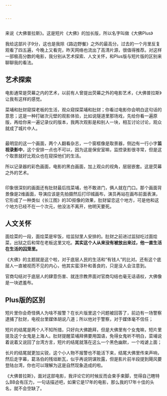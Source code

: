 ```yaml
---


---
```


<p><img src="![101.jpg](https://i.loli.net/2018/04/01/5ac0fd48ed482.jpg)" alt=""></p>
<p>来说《大佛普拉斯》。这是短片《大佛》的加长版，所以名字叫做《大佛Plus》</p>
<p>我给这部片子9分，这也是我除《路边野餐》之外的最高分。过去的一个月里反复观看了四五遍，今晚上又看完，昨天网络也流出了高清片源，很值得推荐。对这样一部极高分数的电影，我分别从艺术探索、人文关怀，和Plus版与短片版的区别来聊聊我的看法。</p>
<h2 id="艺术探索">艺术探索</h2>
<p>电影通常是荧幕之内的艺术，以前有人曾提出荧幕之外的电影艺术，《大佛普拉斯》让我有这样的感觉。</p>
<p>菜埔和肚财窥探老板的生活，观众窥探菜埔和肚财；你看过电影你会明白这句话的意思；这是一种打破次元壁的观影体验，比如说隧道里那场戏，先给你看一遍原版，再给你来一遍记录仪的版本，我两次观影是和别人一块，相互讨论讨论，观众就成了城片中人。</p>
<p><img src="https://i.loli.net/2018/04/01/5ac0e9cb7dbdf.jpg" alt=""></p>
<p>最明显的这一个画面，两个人翻看杂志，一个窗框像是取景器，侧边有一行小字<strong>监视录影中</strong>，这个安排一点也不可以，因为这是保安室嘛，监控录影很寻常，但是这个取景就好比观众也在窥探他们的生活。</p>
<p>所以记录器的彩色画面，电影的黑白画面，加上观众的视角，层层嵌套。这是荧幕之外的艺术。</p>
<p><img src="https://i.loli.net/2018/04/01/5ac0ead3ad246.jpg" alt=""></p>
<p>印象很深刻的画面还有肚财最后找菜埔，他不敢进门，俩人就在门口。那个画面背景像是2维画面，导演应该是先拍摄然后打印城画布，演员再站在画布前面表演，它形成了一种类似《长江图》的3D抠像的效果，肚财留恋这个地方，可是他和这个地方已经不在一个次元，他没法不离开，他明天要死。</p>
<h2 id="人文关怀">人文关怀</h2>
<p>面烩菜的一段，面烩菜是牢饭，给监狱里人安排的。肚财之前进过监狱吃过面烩菜，出狱之后和常在老板这里又吃。<strong>其实这个人从来没有被放出来过，他一直生活在生活的囚笼里。</strong></p>
<p>《大佛》的主题就是这个啦，对于底层人民的生活和“有钱人”的比对。还有这个底层人一直被视而不见的内心，他其实蛮淳朴和善良的，只是没人会注意到。</p>
<p>官商勾结对于底层人的肆意伤害、就连宗教界面对官商勾结也毫无话语权，大佛像是一块遮羞布。</p>
<h2 id="plus版的区别">Plus版的区别</h2>
<p>短片里你会奇怪俩人为啥不报警？在长片版里这个问题被回答了，前边有一场警察逮捕了肚财，电视台里媒体胡说八道；所以他对于警察，对于媒体毫不信任；</p>
<p>短片的结尾是两个人不知所措，只好向大佛跪拜，但是大佛里有个女鬼嘛，短片里提及这个女鬼是上海人。肚财提醒菜埔拜佛要用国语，免得女鬼听不明白，菜埔说着说着又说回了台湾方言，短片的结尾就落在这么一个黑色幽默，一个戏谑上面；</p>
<p>长片的结尾就更加尖锐，这个小人物不报警也不能活下来，结尾大佛里传来声响，然后走字幕，葛洛伯的残垣断瓦，似乎再说阴谋败露，但是影片前半段提到飓风要登陆台湾，你也可以理解为这是自然现象造成的啦。</p>
<p>《大佛普拉斯》，面对这部电影，我评论它的时候反而会束手束脚，觉得自己瞎特么BB会有压力，一句话描述吧，如果它是17年的电影，那么我的17年十佳的头名，就不会空缺了。</p>

